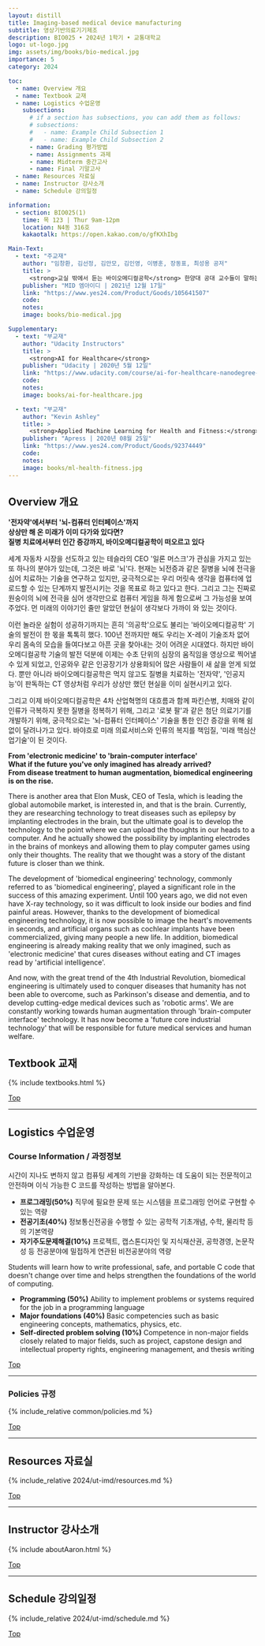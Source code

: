 ```yaml
---
layout: distill
title: Imaging-based medical device manufacturing
subtitle: 영상기반의료기기제조
description: BIO025 • 2024년 1학기 • 교통대학교
logo: ut-logo.jpg
img: assets/img/books/bio-medical.jpg
importance: 5
category: 2024

toc:
  - name: Overview 개요
  - name: Textbook 교재
  - name: Logistics 수업운영
    subsections:
      # if a section has subsections, you can add them as follows:
      # subsections:
      #   - name: Example Child Subsection 1
      #   - name: Example Child Subsection 2
      - name: Grading 평가방법
      - name: Assignments 과제
      - name: Midterm 중간고사
      - name: Final 기말고사
  - name: Resources 자료실
  - name: Instructor 강사소개
  - name: Schedule 강의일정

information:
  - section: BIO025(1)
    time: 목 123 | Thur 9am-12pm
    location: N4동 316호
    kakaotalk: https://open.kakao.com/o/gfKXhIbg

Main-Text:
  - text: "주교재"
    author: "임창환, 김선정, 김안모, 김인영, 이병훈, 장동표, 최성용 공저"
    title: >
      <strong>교실 밖에서 듣는 바이오메디컬공학</strong> 한양대 공대 교수들이 말하는 미래 의공학 기술
    publisher: "MID 엠아이디 | 2021년 12월 17일"
    link: "https://www.yes24.com/Product/Goods/105641507"
    code:
    notes:
    image: books/bio-medical.jpg

Supplementary:
  - text: "부교재"
    author: "Udacity Instructors"
    title: >
      <strong>AI for Healthcare</strong>
    publisher: "Udacity | 2020년 5월 12일"
    link: "https://www.udacity.com/course/ai-for-healthcare-nanodegree--nd320"
    code:
    notes:
    image: books/ai-for-healthcare.jpg

  - text: "부교재"
    author: "Kevin Ashley"
    title: >
      <strong>Applied Machine Learning for Health and Fitness:</strong> A Practical Guide to Machine Learning with Deep Vision, Sensors and Iot
    publisher: "Apress | 2020년 08월 25일"
    link: "https://www.yes24.com/Product/Goods/92374449"
    code:
    notes:
    image: books/ml-health-fitness.jpg
---
```


## Overview 개요

<strong>'전자약'에서부터 '뇌-컴퓨터 인터페이스'까지<br>
상상만 해 온 미래가 이미 다가와 있다면?<br>
질병 치료에서부터 인간 증강까지, 바이오메디컬공학이 떠오르고 있다</strong>

세계 자동차 시장을 선도하고 있는 테슬라의 CEO '일론 머스크'가 관심을 가지고 있는 또 하나의 분야가 있는데, 그것은 바로 '뇌'다. 현재는 뇌전증과 같은 질병을 뇌에 전극을 심어 치료하는 기술을 연구하고 있지만, 궁극적으로는 우리 머릿속 생각을 컴퓨터에 업로드할 수 있는 단계까지 발전시키는 것을 목표로 하고 있다고 한다. 그리고 그는 진짜로 원숭이의 뇌에 전극을 심어 생각만으로 컴퓨터 게임을 하게 함으로써 그 가능성을 보여주었다. 먼 미래의 이야기인 줄만 알았던 현실이 생각보다 가까이 와 있는 것이다.

이런 놀라운 실험이 성공하기까지는 흔히 '의공학'으로도 불리는 '바이오메디컬공학' 기술의 발전이 한 몫을 톡톡히 했다. 100년 전까지만 해도 우리는 X-레이 기술조차 없어 우리 몸속의 모습을 들여다보고 아픈 곳을 찾아내는 것이 어려운 시대였다. 하지만 바이오메디컬공학 기술의 발전 덕분에 이제는 수초 단위의 심장의 움직임을 영상으로 찍어낼 수 있게 되었고, 인공와우 같은 인공장기가 상용화되어 많은 사람들이 새 삶을 얻게 되었다. 뿐만 아니라 바이오메디컬공학은 먹지 않고도 질병을 치료하는 '전자약', '인공지능'이 판독하는 CT 영상처럼 우리가 상상만 했던 현실을 이미 실현시키고 있다.

그리고 이제 바이오메디컬공학은 4차 산업혁명의 대흐름과 함께 파킨슨병, 치매와 같이 인류가 극복하지 못한 질병을 정복하기 위해, 그리고 '로봇 팔'과 같은 첨단 의료기기를 개발하기 위해, 궁극적으로는 '뇌-컴퓨터 인터페이스' 기술을 통한 인간 증강을 위해 쉼 없이 달려나가고 있다. 바야흐로 미래 의료서비스와 인류의 복지를 책임질, '미래 핵심산업기술'이 된 것이다.

<strong>From 'electronic medicine' to 'brain-computer interface'<br>
What if the future you've only imagined has already arrived?<br>
From disease treatment to human augmentation, biomedical engineering is on the rise.</strong>

There is another area that Elon Musk, CEO of Tesla, which is leading the global automobile market, is interested in, and that is the brain. Currently, they are researching technology to treat diseases such as epilepsy by implanting electrodes in the brain, but the ultimate goal is to develop the technology to the point where we can upload the thoughts in our heads to a computer. And he actually showed the possibility by implanting electrodes in the brains of monkeys and allowing them to play computer games using only their thoughts. The reality that we thought was a story of the distant future is closer than we think.

The development of 'biomedical engineering' technology, commonly referred to as 'biomedical engineering', played a significant role in the success of this amazing experiment. Until 100 years ago, we did not even have X-ray technology, so it was difficult to look inside our bodies and find painful areas. However, thanks to the development of biomedical engineering technology, it is now possible to image the heart's movements in seconds, and artificial organs such as cochlear implants have been commercialized, giving many people a new life. In addition, biomedical engineering is already making reality that we only imagined, such as 'electronic medicine' that cures diseases without eating and CT images read by 'artificial intelligence'.

And now, with the great trend of the 4th Industrial Revolution, biomedical engineering is ultimately used to conquer diseases that humanity has not been able to overcome, such as Parkinson's disease and dementia, and to develop cutting-edge medical devices such as 'robotic arms'. We are constantly working towards human augmentation through 'brain-computer interface' technology. It has now become a 'future core industrial technology' that will be responsible for future medical services and human welfare.

## Textbook 교재

{% include textbooks.html %}

<a class="btncv" href="#">Top</a>

---

## Logistics 수업운영

### Course Information / 과정정보

시간이 지나도 변하지 않고 컴퓨팅 세계의 기반을 강화하는 데 도움이 되는 전문적이고 안전하며 이식 가능한 C 코드를 작성하는 방법을 알아본다.

- **프로그래밍(50%)** 직무에 필요한 문제 또는 시스템을 프로그래밍 언어로 구현할 수 있는 역량
- **전공기초(40%)** 정보통신전공을 수행할 수 있는 공학적 기초개념, 수학, 물리학 등의 기본역량
- **자기주도문제해결(10%)** 프로젝트, 캡스톤디자인 및 지식재산권, 공학경영, 논문작성 등 전공분야에 밀접하게 연관된 비전공분야의 역량

Students will learn how to write professional, safe, and portable C code that doesn't change over time and helps strengthen the foundations of the world of computing.

- **Programming (50%)** Ability to implement problems or systems required for the job in a programming language
- **Major foundations (40%)** Basic competencies such as basic engineering concepts, mathematics, physics, etc.
- **Self-directed problem solving (10%)** Competence in non-major fields closely related to major fields, such as project, capstone design and intellectual property rights, engineering management, and thesis writing

<a class="btncv" href="#">Top</a>

---

### Policies 규정

{% include_relative common/policies.md %}

<a class="btncv" href="#">Top</a>

---

## Resources 자료실

{% include_relative 2024/ut-imd/resources.md %}

<a class="btncv" href="#">Top</a>

---

## Instructor 강사소개

{% include aboutAaron.html %}

<a class="btncv" href="#">Top</a>

---

## Schedule 강의일정

{% include_relative 2024/ut-imd/schedule.md %}

<a class="btncv" href="#">Top</a>
